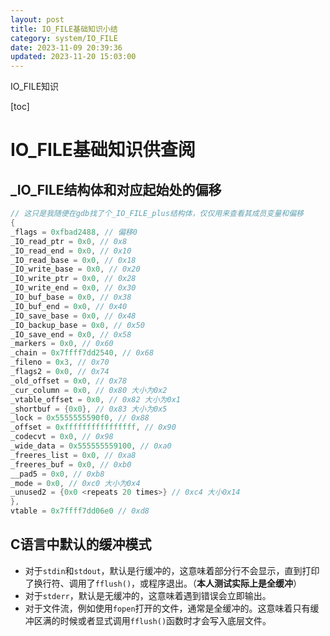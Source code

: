 ```yaml
---
layout: post
title: IO_FILE基础知识小结
category: system/IO_FILE
date: 2023-11-09 20:39:36
updated: 2023-11-20 15:03:00
---
```

IO_FILE知识
<!-- more -->

[toc]

# IO_FILE基础知识供查阅

## _IO_FILE结构体和对应起始处的偏移

```c
// 这只是我随便在gdb找了个_IO_FILE_plus结构体，仅仅用来查看其成员变量和偏移
{
_flags = 0xfbad2488, // 偏移0
_IO_read_ptr = 0x0, // 0x8
_IO_read_end = 0x0, // 0x10
_IO_read_base = 0x0, // 0x18
_IO_write_base = 0x0, // 0x20
_IO_write_ptr = 0x0, // 0x28
_IO_write_end = 0x0, // 0x30
_IO_buf_base = 0x0, // 0x38
_IO_buf_end = 0x0, // 0x40
_IO_save_base = 0x0, // 0x48
_IO_backup_base = 0x0, // 0x50
_IO_save_end = 0x0, // 0x58
_markers = 0x0, // 0x60
_chain = 0x7ffff7dd2540, // 0x68
_fileno = 0x3, // 0x70
_flags2 = 0x0, // 0x74
_old_offset = 0x0, // 0x78
_cur_column = 0x0, // 0x80 大小为0x2
_vtable_offset = 0x0, // 0x82 大小为0x1
_shortbuf = {0x0}, // 0x83 大小为0x5
_lock = 0x5555555590f0, // 0x88
_offset = 0xffffffffffffffff, // 0x90
_codecvt = 0x0, // 0x98
_wide_data = 0x555555559100, // 0xa0
_freeres_list = 0x0, // 0xa8
_freeres_buf = 0x0, // 0xb0
__pad5 = 0x0, // 0xb8
_mode = 0x0, // 0xc0 大小为0x4
_unused2 = {0x0 <repeats 20 times>} // 0xc4 大小0x14
},
vtable = 0x7ffff7dd06e0 // 0xd8
```

## C语言中默认的缓冲模式

- 对于`stdin`和`stdout`，默认是行缓冲的，这意味着部分行不会显示，直到打印了换行符、调用了`fflush()`，或程序退出。（**本人测试实际上是全缓冲**）
- 对于`stderr`，默认是无缓冲的，这意味着遇到错误会立即输出。
- 对于文件流，例如使用`fopen`打开的文件，通常是全缓冲的。这意味着只有缓冲区满的时候或者显式调用`fflush()`函数时才会写入底层文件。
